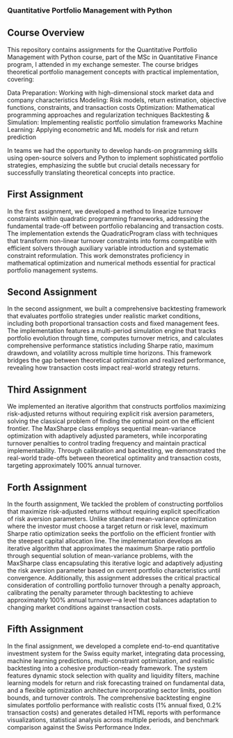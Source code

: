 ### Quantitative Portfolio Management with Python
## Course Overview
This repository contains assignments for the Quantitative Portfolio Management with Python course, part of the MSc in Quantitative Finance program, I attended in my exchange semester.
The course bridges theoretical portfolio management concepts with practical implementation, covering:

Data Preparation: Working with high-dimensional stock market data and company characteristics
Modeling: Risk models, return estimation, objective functions, constraints, and transaction costs
Optimization: Mathematical programming approaches and regularization techniques
Backtesting & Simulation: Implementing realistic portfolio simulation frameworks
Machine Learning: Applying econometric and ML models for risk and return prediction

In teams we had the opportunity to develop hands-on programming skills using open-source solvers and Python to implement sophisticated portfolio strategies, emphasizing the subtle but crucial details necessary for successfully translating theoretical concepts into practice.

## First Assignment
In the first assignment, we developed a method to linearize turnover constraints within quadratic programming frameworks, addressing the fundamental trade-off between portfolio rebalancing and transaction costs. The implementation extends the QuadraticProgram class with techniques that transform non-linear turnover constraints into forms compatible with efficient solvers through auxiliary variable introduction and systematic constraint reformulation. This work demonstrates proficiency in mathematical optimization and numerical methods essential for practical portfolio management systems.

## Second Assignment
In the second assignment, we built a comprehensive backtesting framework that evaluates portfolio strategies under realistic market conditions, including both proportional transaction costs and fixed management fees. The implementation features a multi-period simulation engine that tracks portfolio evolution through time, computes turnover metrics, and calculates comprehensive performance statistics including Sharpe ratio, maximum drawdown, and volatility across multiple time horizons. This framework bridges the gap between theoretical optimization and realized performance, revealing how transaction costs impact real-world strategy returns.

## Third Assignment
We implemented an iterative algorithm that constructs portfolios maximizing risk-adjusted returns without requiring explicit risk aversion parameters, solving the classical problem of finding the optimal point on the efficient frontier. The MaxSharpe class employs sequential mean-variance optimization with adaptively adjusted parameters, while incorporating turnover penalties to control trading frequency and maintain practical implementability. Through calibration and backtesting, we demonstrated the real-world trade-offs between theoretical optimality and transaction costs, targeting approximately 100% annual turnover.

## Forth Assignment
In the fourth assignment, We tackled the problem of constructing portfolios that maximize risk-adjusted returns without requiring explicit specification of risk aversion parameters. Unlike standard mean-variance optimization where the investor must choose a target return or risk level, maximum Sharpe ratio optimization seeks the portfolio on the efficient frontier with the steepest capital allocation line. The implementation develops an iterative algorithm that approximates the maximum Sharpe ratio portfolio through sequential solution of mean-variance problems, with the MaxSharpe class encapsulating this iterative logic and adaptively adjusting the risk aversion parameter based on current portfolio characteristics until convergence. Additionally, this assignment addresses the critical practical consideration of controlling portfolio turnover through a penalty approach, calibrating the penalty parameter through backtesting to achieve approximately 100% annual turnover—a level that balances adaptation to changing market conditions against transaction costs.

## Fifth Assignment
In the final assignment, we developed a complete end-to-end quantitative investment system for the Swiss equity market, integrating data processing, machine learning predictions, multi-constraint optimization, and realistic backtesting into a cohesive production-ready framework. The system features dynamic stock selection with quality and liquidity filters, machine learning models for return and risk forecasting trained on fundamental data, and a flexible optimization architecture incorporating sector limits, position bounds, and turnover controls. The comprehensive backtesting engine simulates portfolio performance with realistic costs (1% annual fixed, 0.2% transaction costs) and generates detailed HTML reports with performance visualizations, statistical analysis across multiple periods, and benchmark comparison against the Swiss Performance Index.